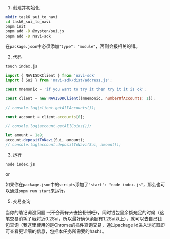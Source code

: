1. 创建并初始化

```bash
mkdir task6_sui_to_navi
cd task6_sui_to_navi
pnpm init
pnpm add -D @mysten/sui.js
pnpm add -D navi-sdk
```

在`package.json`中必须添加`"type": "module"`，否则会报相关的错。

2. 代码

`touch index.js`

```js
import { NAVISDKClient } from 'navi-sdk'
import { Sui } from 'navi-sdk/dist/address.js';

const mnemonic = 'if you want to try it then try it it is ok';

const client = new NAVISDKClient({mnemonic, numberOfAccounts: 1});

// console.log(client.getAllAccounts());

const account = client.accounts[0];

// console.log(account.getAllCoins());

let amount = 1e9;
account.depositToNavi(Sui, amount);
// console.log(account.depositToNavi(Sui, amount));
```

3. 运行

`node index.js`

or

如果你在`package.json`中的`scripts`添加了`"start": "node index.js"`，那么也可以通过`pnpm run start`来运行。

5. 交易查询

当你的助记词没问题 ~~（不会真有人直接复制吧）~~，同时钱包里余额充足的时候（这笔交易消耗了我将近0.2Sui，所以最好确保余额有1.2Sui以上），就可以去自己钱包查询（我这里使用的是Chrome的插件查询交易，通过package id进入浏览器即可查看更详细的信息，包括本任务所需要的hash）。
